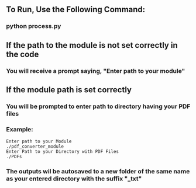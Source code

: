 ## To Run, Use the Following Command:
### python process.py

## If the path to the module is not set correctly in the code
### You will receive a prompt saying, "Enter path to your module"

## If the module path is set correctly
### You will be prompted to enter path to directory having your PDF files

### Example:
```
Enter path to your Module
./pdf_converter_module
Enter Path to your Directory with PDF Files
./PDFs
```

### The outputs wil be autosaved to a new folder of the same name as your entered directory with the suffix "_txt"